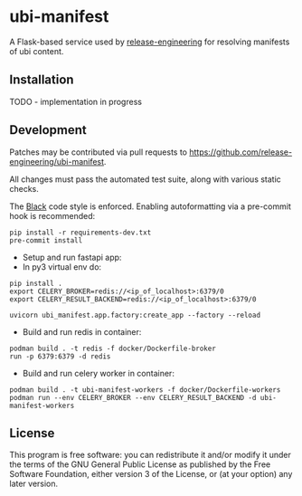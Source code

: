 ubi-manifest
============

A Flask-based service used by [release-engineering](https://github.com/release-engineering) for resolving manifests of ubi content.
 
Installation
------------
TODO - implementation in progress
  
Development
-----------
Patches may be contributed via pull requests to
https://github.com/release-engineering/ubi-manifest.

All changes must pass the automated test suite, along with various static
checks.

The [Black](https://black.readthedocs.io/) code style is enforced.
Enabling autoformatting via a pre-commit hook is recommended:

```
pip install -r requirements-dev.txt
pre-commit install
```

 - Setup and run fastapi app:
 - In py3 virtual env do:

```
pip install .
export CELERY_BROKER=redis://<ip_of_localhost>:6379/0
export CELERY_RESULT_BACKEND=redis://<ip_of_localhost>:6379/0

uvicorn ubi_manifest.app.factory:create_app --factory --reload 
```

- Build and run redis in container:

```
podman build . -t redis -f docker/Dockerfile-broker
run -p 6379:6379 -d redis
```

- Build and run celery worker in container:

```
podman build . -t ubi-manifest-workers -f docker/Dockerfile-workers
podman run --env CELERY_BROKER --env CELERY_RESULT_BACKEND -d ubi-manifest-workers 
```

License
-------

This program is free software: you can redistribute it and/or modify
it under the terms of the GNU General Public License as published by
the Free Software Foundation, either version 3 of the License, or
(at your option) any later version.
